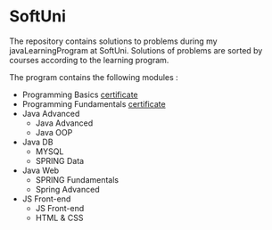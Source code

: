 # SoftUni
The repository contains solutions to problems during my javaLearningProgram at SoftUni.
Solutions of problems are sorted by courses according to the learning program.


The program contains the following modules : 

- Programming Basics [certificate](https://softuni.bg/certificates/details/140089/040083a4)
- Programming Fundamentals [certificate](https://softuni.bg/certificates/details/148552/7e09709b)
- Java Advanced
  + Java Advanced
  + Java OOP
- Java DB
  + MYSQL
  + SPRING Data
- Java Web
  + SPRING Fundamentals
  + Spring Advanced
- JS Front-end
  + JS Front-end
  + HTML & CSS
 
  
